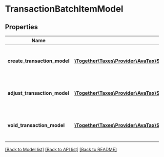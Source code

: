 # TransactionBatchItemModel

## Properties
Name | Type | Description | Notes
------------ | ------------- | ------------- | -------------
**create_transaction_model** | [**\Together\Taxes\Provider\AvaTax\Swagger\Model\CreateTransactionModel**](CreateTransactionModel.md) | Represents a transaction to be created. | [optional] 
**adjust_transaction_model** | [**\Together\Taxes\Provider\AvaTax\Swagger\Model\BatchAdjustTransactionModel**](BatchAdjustTransactionModel.md) | Represents an existing transaction to be adjusted. | [optional] 
**void_transaction_model** | [**\Together\Taxes\Provider\AvaTax\Swagger\Model\BatchVoidTransactionModel**](BatchVoidTransactionModel.md) | Represents an existing transaction to be voided. | [optional] 

[[Back to Model list]](../README.md#documentation-for-models) [[Back to API list]](../README.md#documentation-for-api-endpoints) [[Back to README]](../README.md)


